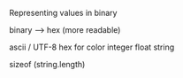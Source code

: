 
Representing values in binary

binary --> hex (more readable)

ascii / UTF-8
hex for color
integer
float
string

sizeof
(string.length)
